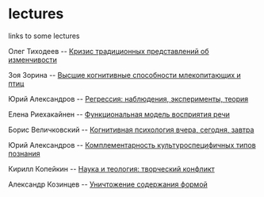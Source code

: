 # lectures
links to some lectures

Олег Тиходеев -- [Кризис традиционных представлений об изменчивости](https://vimeo.com/143977777)

Зоя Зорина -- [Высшие когнитивные способности млекопитающих и птиц](https://vimeo.com/249630010)

Юрий Александров -- [Регрессия: наблюдения, эксперименты, теория](https://vimeo.com/249354799)

Елена Риехакайнен -- [Функциональная модель восприятия речи](https://vimeo.com/127020900)

Борис Величковский -- [Когнитивная психология вчера, сегодня, завтра](https://vimeo.com/125782772)

Юрий Александров -- [Комплементарность культуроспецифичных типов познания](https://vimeo.com/125555517)

Кирилл Копейкин -- [Наука и теология: творческий конфликт](https://vimeo.com/112480370)


Александр Козинцев -- [Уничтожение содержания формой](https://vimeo.com/111204312)
